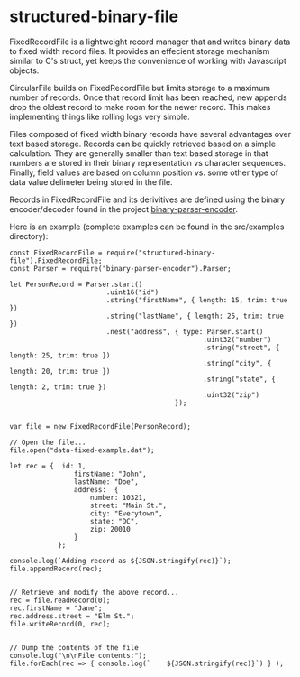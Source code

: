 structured-binary-file
======================
FixedRecordFile is a lightweight record manager that and writes binary data to fixed width record files. It provides an effecient storage mechanism similar to C's struct, yet keeps the convenience of working with Javascript objects.

CircularFile builds on FixedRecordFile but limits storage to a maximum number of records. Once that record limit 
has been reached, new appends drop the oldest record to make room for the newer record.  This makes implementing 
things like rolling logs very simple.

Files composed of fixed width binary records have several advantages over text based storage. Records can be quickly retrieved based on a simple calculation. They are generally smaller than text based storage in that numbers are stored in their binary representation vs character sequences. Finally, field values are based on column position vs. some other type of data value delimeter being stored in the file.


Records in FixedRecordFile and its derivitives are defined using the binary encoder/decoder found in the
project [binary-parser-encoder](https://www.npmjs.com/package/binary-parser-encoder).

Here is an example (complete examples can be found in the src/examples directory):
```
const FixedRecordFile = require("structured-binary-file").FixedRecordFile;
const Parser = require("binary-parser-encoder").Parser;

let PersonRecord = Parser.start()
                        .uint16("id")
                        .string("firstName", { length: 15, trim: true })
                        .string("lastName", { length: 25, trim: true })
                        .nest("address", { type: Parser.start()
                                                .uint32("number")
                                                .string("street", { length: 25, trim: true })
                                                .string("city", { length: 20, trim: true })
                                                .string("state", { length: 2, trim: true })
                                                .uint32("zip")
                                         });


var file = new FixedRecordFile(PersonRecord);

// Open the file...
file.open("data-fixed-example.dat");

let rec = {  id: 1, 
                firstName: "John",
                lastName: "Doe", 
                address:  {
                    number: 10321,
                    street: "Main St.",
                    city: "Everytown",
                    state: "DC",
                    zip: 20010
                }
            };

console.log(`Adding record as ${JSON.stringify(rec)}`);
file.appendRecord(rec);


// Retrieve and modify the above record...
rec = file.readRecord(0);
rec.firstName = "Jane";
rec.address.street = "Elm St.";
file.writeRecord(0, rec);


// Dump the contents of the file
console.log("\n\nFile contents:");
file.forEach(rec => { console.log(`    ${JSON.stringify(rec)}`) } );

```
